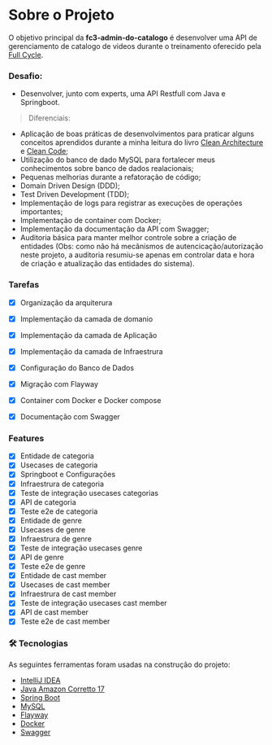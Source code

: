 # Sobre o Projeto

O objetivo principal da __fc3-admin-do-catalogo__ é desenvolver uma API de gerenciamento de catalogo de videos durante o  treinamento oferecido pela [Full Cycle](https://imersao.fullcycle.com.br/page/lancamento/).

### Desafio: 
- Desenvolver, junto com experts, uma API Restfull com Java e Springboot.

> Diferenciais:
- Aplicação de boas práticas de desenvolvimentos para praticar alguns conceitos aprendidos durante a minha leitura do livro
[Clean Architecture](https://www.amazon.com.br/Clean-Architecture-Craftsmans-Software-Structure/dp/0134494164/ref=asc_df_0134494164/?tag=googleshopp00-20&linkCode=df0&hvadid=379726160779&hvpos=&hvnetw=g&hvrand=17151302276102489714&hvpone=&hvptwo=&hvqmt=&hvdev=c&hvdvcmdl=&hvlocint=&hvlocphy=1031436&hvtargid=pla-423658477418&psc=1) e [Clean Code](https://www.amazon.com.br/Clean-Code-Handbook-Software-Craftsmanship/dp/0132350882/ref=pd_bxgy_1/138-1622077-3996926?pd_rd_w=3D4yu&pf_rd_p=f6d6e5b8-8da7-4a7b-8303-08e67f79afcf&pf_rd_r=D7AGXZDFJ3QQ3GSYRY2V&pd_rd_r=57ac1f9b-652b-443d-83b6-6d1670c925c2&pd_rd_wg=azTcK&pd_rd_i=0132350882&psc=1);
- Utilização do banco de dado MySQL para fortalecer meus conhecimentos sobre banco de dados realacionais;
- Pequenas melhorias durante a refatoração de código;
- Domain Driven Design (DDD);
- Test Driven Development (TDD);
- Implementação de logs para registrar as execuções de operações importantes;
- Implementação de container com Docker;
- Implementação da documentação da API com Swagger;
- Auditoria básica para manter melhor controle sobre a criação de entidades (Obs: como não há mecânismos de autencicação/autorização neste projeto, a auditoria resumiu-se apenas em controlar data e hora de criação e atualização das entidades do sistema).

### Tarefas
- [X] Organização da arquiterura
- [X] Implementação da camada de domanio
- [X] Implementação da camada de Aplicação
- [X] Implementação da camada de Infraestrura
- [X] Configuração do Banco de Dados
- [X] Migração com Flayway
- [X] Container com Docker e Docker compose
- [X] Documentação com Swagger



### Features

- [X] Entidade de categoria
- [X] Usecases de categoria
- [X] Springboot e Configurações
- [X] Infraestrura de categoria
- [X] Teste de integração usecases categorias
- [X] API de categoria
- [X] Teste e2e de categoria
- [X] Entidade de genre
- [X] Usecases de genre
- [X] Infraestrura de genre
- [X] Teste de integração usecases genre
- [X] API de genre
- [X] Teste e2e de genre
- [X] Entidade de cast member
- [X] Usecases de cast member
- [X] Infraestrura de cast member
- [X] Teste de integração usecases cast member
- [X] API de cast member
- [X] Teste e2e de cast member

### 🛠 Tecnologias

As seguintes ferramentas foram usadas na construção do projeto:

- [IntelliJ IDEA](https://www.jetbrains.com/pt-br/idea/)
- [Java Amazon Corretto 17](https://docs.aws.amazon.com/corretto/latest/corretto-17-ug/downloads-list.html)
- [Spring Boot](https://spring.io/projects/spring-boot)
- [MySQL](https://www.mysql.com/)
- [Flayway](https://flywaydb.org/)
- [Docker](https://www.docker.com/)
- [Swagger](https://swagger.io/)
